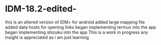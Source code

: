 # IDM-18.2-edited-
this is an altered version of IDM+ for android 
added large mapping file 
added data hosts for opening links
began implementing termux into the app
began implementing shizuku into the app
This is a work in progress any insight is appreciated as i am just learning 
